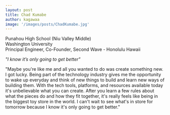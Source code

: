 ```yaml
---
layout: post
title: Chad Kumabe
author: kagawaa
image: '/images/posts/ChadKumabe.jpg'
---
```


Punahou High School (Niu Valley Middle)  
Washington University  
Principal Engineer, Co-Founder, Second Wave - Honolulu Hawaii  

*"I know it’s only going to get better"*

"Maybe you're like me and all you wanted to do was create something new. I got lucky. Being part of the technology industry gives me the opportunity to wake up everyday and think of new things to build and learn new ways of building them. With the tech tools, platforms, and resources available today it's unbelievable what you can create. After you learn a few rules about what the pieces do and how they fit together, it's really feels like being in the biggest toy store in the world. I can't wait to see what's in store for tomorrow because I know it's only going to get better."
